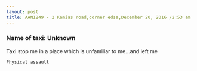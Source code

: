 ```yaml
---
layout: post
title: AAN1249 - 2 Kamias road,corner edsa,December 20, 2016 /2:53 am
---
```


### Name of taxi: Unknown

Taxi stop me in a place which is unfamiliar to me...and left me 

```Physical assault```
